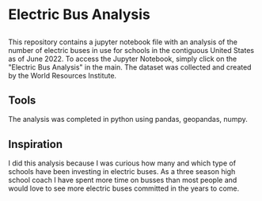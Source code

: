 # Electric Bus Analysis

##
This repository contains a jupyter notebook file with an analysis of the number of electric buses in use for schools in the contiguous United States
as of June 2022.  To access the Jupyter Notebook, simply click on the "Electric Bus Analysis" in the main.  The dataset was collected and created by the World Resources Institute.  

## Tools
The analysis was completed in python using pandas, geopandas, numpy.    

## Inspiration
I did this analysis because I was curious how many and which type of schools have been investing in electric buses.  As a three season high school coach I have
spent more time on busses than most people and would love to see more electric buses committed in the years to come.  
